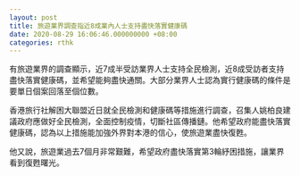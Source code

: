 ```yaml
---
layout: post
title: 旅遊業界調查指近8成業內人士支持盡快落實健康碼
date: 2020-08-29 16:06:46.000000000 +08:00
categories: rthk
---
```


有旅遊業界的調查顯示，近7成半受訪業界人士支持全民檢測，近8成受訪者支持盡快落實健康碼，並希望能夠盡快通關。大部分業界人士認為實行健康碼的條件是要單日個案回落至個位數。

香港旅行社解困大聯盟近日就全民檢測和健康碼等措施進行調查，召集人姚柏良建議政府應做好全民檢測，全面控制疫情，切斷社區傳播鏈。他希望政府能盡快落實健康碼，認為以上措施能加強外界對本港的信心，使旅遊業盡快復甦。

他又說，旅遊業過去7個月非常艱難，希望政府盡快落實第3輪紓困措施，讓業界看到復甦曙光。
